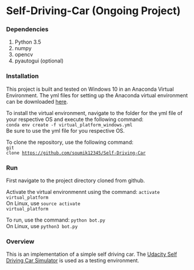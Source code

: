 # Self-Driving-Car (Ongoing Project)

### Dependencies
<ol>
  <li>Python 3.5</li>
  <li>numpy</li>
  <li>opencv</li>
  <li>pyautogui (optional)</li>
</ol>

### Installation
This project is built and tested on Windows 10 in an Anaconda Virtual Environment. The yml files for setting up the Anaconda virtual environment can be downloaded <a href="superdatascience.com/wp-content/uploads/2017/09/Installations.zip">here</a>.<br>

To install the virtual environment, navigate to the folder for the yml file of your respective OS and execute the following command:<br>
<code>conda env create -f virtual_platform_windows.yml</code><br>Be sure to use the yml file for you respective OS.<br>

To clone the repository, use the following command:<br>
<code>git clone https://github.com/soumik12345/Self-Driving-Car</code>

### Run
First navigate to the project directory cloned from github.<br>

Activate the virtual environmennt using the command: <code>activate virtual_platform</code><br>
On Linux, use <code>source activate virtual_platform</code><br>

To run, use the command: <code>python bot.py</code><br>
On Linux, use <code>python3 bot.py</code>

### Overview
This is an implementation of a simple self driving car. The <a href="https://github.com/udacity/self-driving-car-sim">Udacity Self Driving Car Simulator</a> is used as a testing environment.
